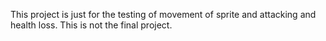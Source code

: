 This project is just for the testing of movement of sprite and attacking and health loss. This is not the final project.

